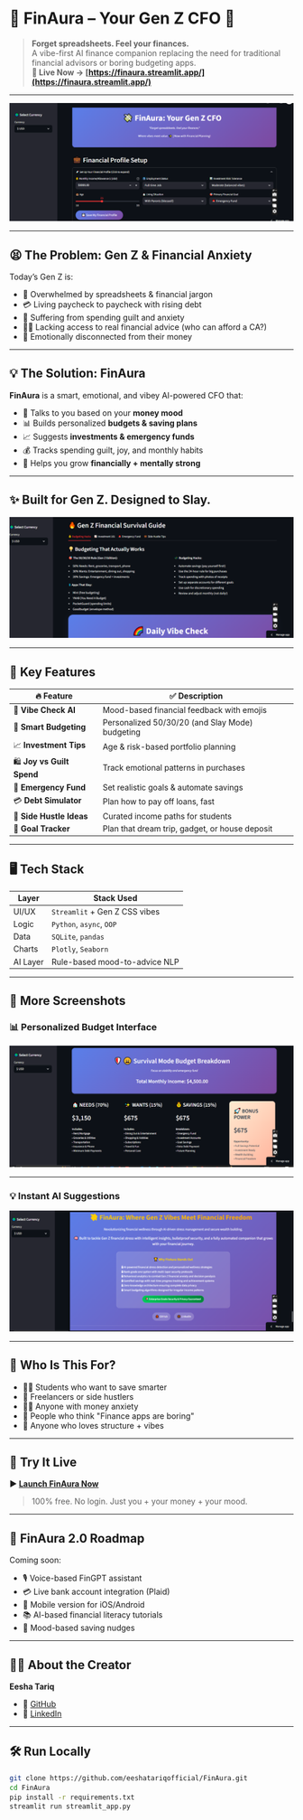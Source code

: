  # 💸 FinAura – Your Gen Z CFO 🤘

> **Forget spreadsheets. Feel your finances.**  
> A vibe-first AI finance companion replacing the need for traditional financial advisors or boring budgeting apps.  
> **📍 Live Now → [https://finaura.streamlit.app/](https://finaura.streamlit.app/)**

---

![FinAura Dashboard Preview](dashboard1.png)

---

## 😫 The Problem: Gen Z & Financial Anxiety

Today’s Gen Z is:

- 🧾 Overwhelmed by spreadsheets & financial jargon
- 💳 Living paycheck to paycheck with rising debt
- 😬 Suffering from spending guilt and anxiety
- 😶‍🌫️ Lacking access to real financial advice (who can afford a CA?)
- 🧠 Emotionally disconnected from their money

---

## 💡 The Solution: **FinAura**

**FinAura** is a smart, emotional, and vibey AI-powered CFO that:

- 💬 Talks to you based on your **money mood**
- 📊 Builds personalized **budgets & saving plans**
- 📈 Suggests **investments & emergency funds**
- 💰 Tracks spending guilt, joy, and monthly habits
- 🎯 Helps you grow **financially + mentally strong**

---

## ✨ Built for Gen Z. Designed to Slay.

![Vibe Check AI](vibe_check.png)

---

## 🌈 Key Features

| 🔥 Feature             | ✅ Description |
|------------------------|----------------|
| 💬 **Vibe Check AI**    | Mood-based financial feedback with emojis |
| 💸 **Smart Budgeting**  | Personalized 50/30/20 (and Slay Mode) budgeting |
| 📈 **Investment Tips**  | Age & risk-based portfolio planning |
| 🛍️ **Joy vs Guilt Spend** | Track emotional patterns in purchases |
| 🚨 **Emergency Fund**   | Set realistic goals & automate savings |
| 💳 **Debt Simulator**   | Plan how to pay off loans, fast |
| 💼 **Side Hustle Ideas**| Curated income paths for students |
| 🎯 **Goal Tracker**     | Plan that dream trip, gadget, or house deposit |

---

## 🖥️ Tech Stack

| Layer       | Stack Used                    |
|-------------|-------------------------------|
| UI/UX       | `Streamlit` + Gen Z CSS vibes |
| Logic       | `Python`, `async`, `OOP`       |
| Data        | `SQLite`, `pandas`             |
| Charts      | `Plotly`, `Seaborn`            |
| AI Layer    | Rule-based mood-to-advice NLP  |

---

## 📸 More Screenshots

### 📊 Personalized Budget Interface
![Dashboard View](dashboard3.png)

---

### 💡 Instant AI Suggestions
![Bottom CTA](footer.png)

---

## 🧠 Who Is This For?

- 🧑‍🎓 Students who want to save smarter
- 💼 Freelancers or side hustlers
- 🧘‍♀️ Anyone with money anxiety
- 💬 People who think "Finance apps are boring"
- 🎯 Anyone who loves structure + vibes

---

## 🚀 Try It Live

**▶ [Launch FinAura Now](https://finaura.streamlit.app/)**  
> 100% free. No login. Just you + your money + your mood.

---

## 🔮 FinAura 2.0 Roadmap

Coming soon:

- 🎙️ Voice-based FinGPT assistant  
- 💳 Live bank account integration (Plaid)  
- 📲 Mobile version for iOS/Android  
- 📚 AI-based financial literacy tutorials  
- 🧠 Mood-based saving nudges  

---

## 👩‍💻 About the Creator

**Eesha Tariq**  


- 🔗 [GitHub](https://github.com/eeshatariqofficial)  
- 🔗 [LinkedIn](https://linkedin.com/in/eeshatariq)

---

## 🛠️ Run Locally

```bash
git clone https://github.com/eeshatariqofficial/FinAura.git
cd FinAura
pip install -r requirements.txt
streamlit run streamlit_app.py

